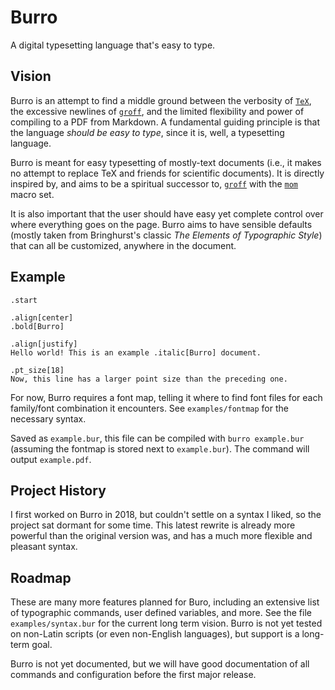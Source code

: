 # Burro

A digital typesetting language that's easy to type.

## Vision

Burro is an attempt to find a middle ground between the verbosity of [`TeX`](http://tug.org), the excessive newlines of [`groff`](https://www.gnu.org/software/groff/), and the limited flexibility and power of compiling to a PDF from Markdown. A fundamental guiding principle is that the language _should be easy to type_, since it is, well, a typesetting language. 

Burro is meant for easy typesetting of mostly-text documents (i.e., it makes no attempt to replace TeX and friends for scientific documents). It is directly inspired by, and aims to be a spiritual successor to, [`groff`](https://www.gnu.org/software/groff/) with the [`mom`](http://www.schaffter.ca/mom/) macro set. 

It is also important that the user should have easy yet complete control over where everything goes on the page. Burro aims to have sensible defaults (mostly taken from Bringhurst's classic _The Elements of Typographic Style_) that can all be customized, anywhere in the document.

## Example

```
.start

.align[center]
.bold[Burro]

.align[justify]
Hello world! This is an example .italic[Burro] document.

.pt_size[18]
Now, this line has a larger point size than the preceding one.
```

For now, Burro requires a font map, telling it where to find font files for each family/font combination it encounters. See `examples/fontmap` for the necessary syntax.

Saved as `example.bur`, this file can be compiled with `burro example.bur` (assuming the fontmap is stored next to `example.bur`). The command will output `example.pdf`. 

## Project History

I first worked on Burro in 2018, but couldn't settle on a syntax I liked, so the project sat dormant for some time. This latest rewrite is already more powerful than the original version was, and has a much more flexible and pleasant syntax.

## Roadmap

These are many more features planned for Buro, including an extensive list of typographic commands, user defined variables, and more. See the file `examples/syntax.bur` for the current long term vision. Burro is not yet tested on non-Latin scripts (or even non-English languages), but support is a long-term goal.

Burro is not yet documented, but we will have good documentation of all commands and configuration before the first major release.
